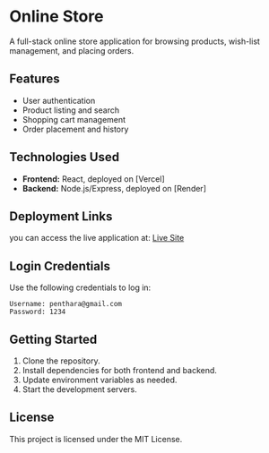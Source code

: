# Online Store

A full-stack online store application for browsing products, wish-list management, and placing orders.

## Features

- User authentication
- Product listing and search
- Shopping cart management
- Order placement and history

## Technologies Used

- **Frontend:** React, deployed on [Vercel]
- **Backend:** Node.js/Express, deployed on [Render]

## Deployment Links

you can access the live application at:
 [Live Site](https://teemart.vercel.app/)


## Login Credentials

Use the following credentials to log in:

```
Username: penthara@gmail.com
Password: 1234
```

## Getting Started

1. Clone the repository.
2. Install dependencies for both frontend and backend.
3. Update environment variables as needed.
4. Start the development servers.

## License

This project is licensed under the MIT License.